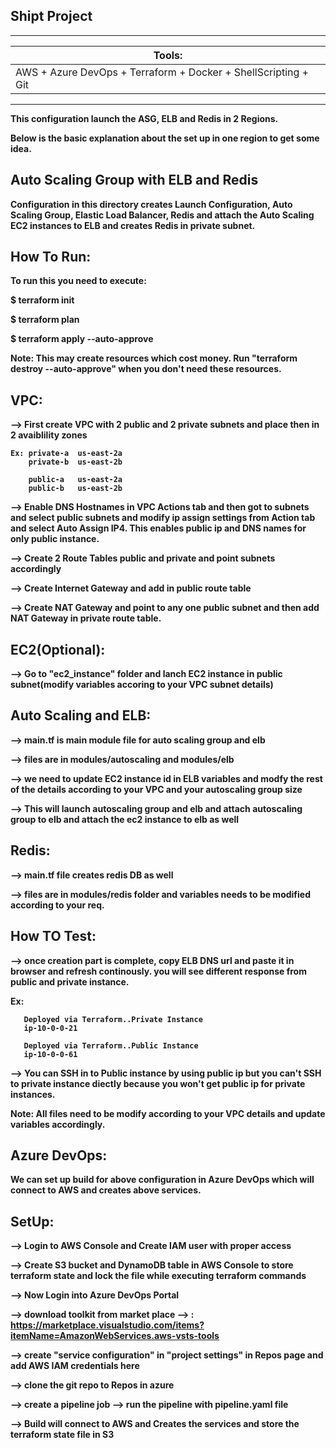 Shipt Project
---------------

------------------------------------------------------------------------------
|Tools:
|-------
|AWS + Azure DevOps + Terraform + Docker + ShellScripting + Git
-------------------------------------------------------------------------------

<b>This configuration launch the ASG, ELB and Redis in 2 Regions.<b>

<b>Below is the basic explanation about the set up in one region to get some idea.<b>

Auto Scaling Group with ELB and Redis
--------------------------------------
Configuration in this directory creates Launch Configuration, Auto Scaling Group, Elastic Load Balancer, Redis and attach the Auto Scaling EC2 instances to ELB and creates Redis in private subnet.

How To Run:
-----------

To run this you need to execute:

$ terraform init

$ terraform plan

$ terraform apply --auto-approve

Note: This may create resources which cost money. Run "terraform destroy --auto-approve" when you don't need these resources.

VPC:
----
--> First create VPC with 2 public and 2 private subnets and place then in 2 avaiblility zones
   
    Ex: private-a  us-east-2a
        private-b  us-east-2b
   
        public-a   us-east-2a
        public-b   us-east-2b
        
--> Enable DNS Hostnames in VPC Actions tab and then got to subnets and select public subnets and modify ip assign settings from Action tab and select Auto Assign IP4. This enables public ip and DNS names for only public instance.
 
--> Create 2 Route Tables public and private and point subnets accordingly

--> Create Internet Gateway and add in public route table

--> Create NAT Gateway and point to any one public subnet and then add NAT Gateway in private route table.

EC2(Optional):
-------------- 

--> Go to "ec2_instance" folder and lanch EC2 instance in public subnet(modify variables accoring to your VPC subnet details) 

Auto Scaling and ELB:
---------------------

--> main.tf is main module file for auto scaling group and elb

--> files are in modules/autoscaling and modules/elb

--> we need to update EC2 instance id in ELB variables and modfy the rest of the details according to your VPC and your autoscaling group size

--> This will launch autoscaling group and elb and attach autoscaling group to elb and attach the ec2 instance to elb as well

Redis:
------

--> main.tf file creates redis DB as well

--> files are in modules/redis folder and variables needs to be modified according to your req. 

How TO Test:
-------------

--> once creation part is complete, copy ELB DNS url and paste it in browser and refresh continously. you will see different response from public and private instance. 

   Ex: 
             
       Deployed via Terraform..Private Instance
       ip-10-0-0-21
       
       Deployed via Terraform..Public Instance
       ip-10-0-0-61
       
  --> You can SSH in to Public instance by using public ip but you can't SSH to private instance diectly because you won't get public ip for private instances.

<b>Note: All files need to be modify according to your VPC details and update variables accordingly.<b>

Azure DevOps:
-------------
  We can set up build for above configuration in Azure DevOps which will connect to AWS and creates above services.

SetUp:
------
--> Login to AWS Console and Create IAM user with proper access

--> Create S3 bucket and DynamoDB table in AWS Console to store terraform state and lock the file while executing terraform commands

--> Now Login into Azure DevOps Portal

--> download toolkit from market place
     --> : https://marketplace.visualstudio.com/items?itemName=AmazonWebServices.aws-vsts-tools

--> create "service configuration" in "project settings" in Repos page and add AWS IAM credentials here

--> clone the git repo to Repos in azure

--> create a pipeline job
    --> run the pipeline with pipeline.yaml file

--> Build will connect to AWS and Creates the services and store the terraform state file in S3
